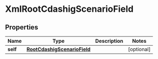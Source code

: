
# XmlRootCdashigScenarioField

## Properties
| Name | Type | Description | Notes |
| ------------ | ------------- | ------------- | ------------- |
| **self** | [**RootCdashigScenarioField**](RootCdashigScenarioField.md) |  |  [optional] |



